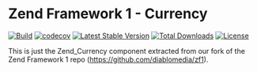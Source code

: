 # Zend Framework 1 - Currency

[![Build](https://github.com/diablomedia/zf1-currency/workflows/Build/badge.svg?event=push)](https://github.com/diablomedia/zf1-currency/actions?query=workflow%3ABuild+event%3Apush)
[![codecov](https://codecov.io/gh/diablomedia/zf1-currency/branch/master/graph/badge.svg)](https://codecov.io/gh/diablomedia/zf1-currency)
[![Latest Stable Version](https://poser.pugx.org/diablomedia/zendframework1-currency/v/stable)](https://packagist.org/packages/diablomedia/zendframework1-currency)
[![Total Downloads](https://poser.pugx.org/diablomedia/zendframework1-currency/downloads)](https://packagist.org/packages/diablomedia/zendframework1-currency)
[![License](https://poser.pugx.org/diablomedia/zendframework1-currency/license)](https://packagist.org/packages/diablomedia/zendframework1-currency)

This is just the Zend_Currency component extracted from our fork of the Zend Framework 1 repo (https://github.com/diablomedia/zf1).
